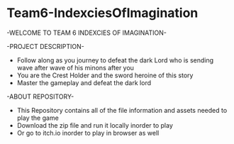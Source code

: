 
# Team6-IndexciesOfImagination

-WELCOME TO TEAM 6 INDEXCIES OF IMAGINATION-



-PROJECT DESCRIPTION-
 - Follow along as you journey to defeat the dark Lord who is sending wave after wave of his minons after you 
 - You are the Crest Holder and the sword heroine of this story 
 - Master the gameplay and defeat the dark lord 
 
-ABOUT REPOSITORY- 
 - This Repository contains all of the file information and assets needed to play the game  
 - Download the zip file and run it locally inorder to play 
 - Or go to itch.io inorder to play in browser as well 
